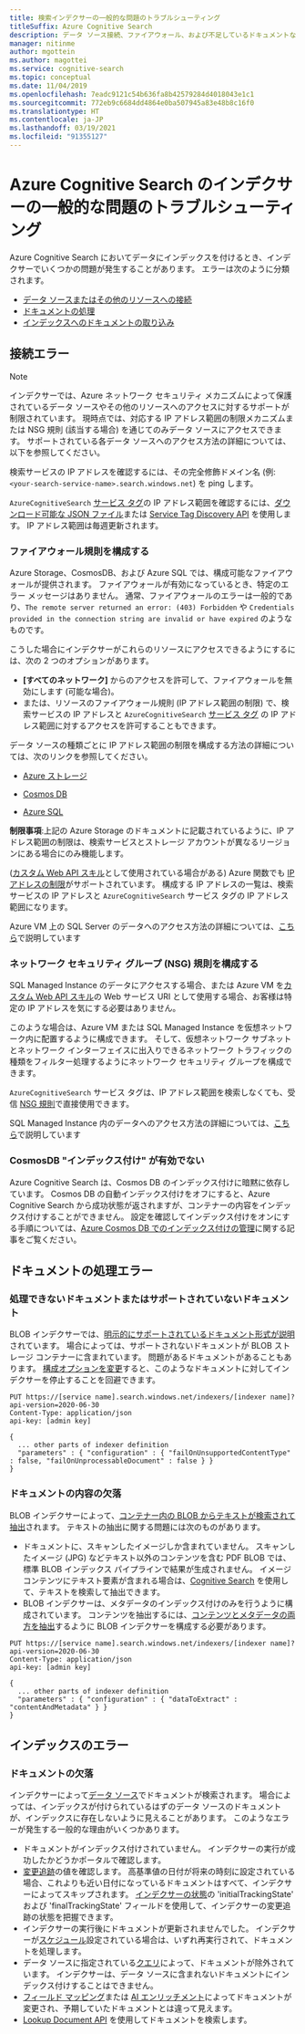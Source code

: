 ```yaml
---
title: 検索インデクサーの一般的な問題のトラブルシューティング
titleSuffix: Azure Cognitive Search
description: データ ソース接続、ファイアウォール、および不足しているドキュメントなど、Azure Cognitive Search でのインデクサーのエラーと一般的な問題を修正。
manager: nitinme
author: mgottein
ms.author: magottei
ms.service: cognitive-search
ms.topic: conceptual
ms.date: 11/04/2019
ms.openlocfilehash: 7eadc9121c54b636fa8b42579284d4018043e1c1
ms.sourcegitcommit: 772eb9c6684dd4864e0ba507945a83e48b8c16f0
ms.translationtype: HT
ms.contentlocale: ja-JP
ms.lasthandoff: 03/19/2021
ms.locfileid: "91355127"
---
```

# <a name="troubleshooting-common-indexer-issues-in-azure-cognitive-search"></a>Azure Cognitive Search のインデクサーの一般的な問題のトラブルシューティング

Azure Cognitive Search においてデータにインデックスを付けるとき、インデクサーでいくつかの問題が発生することがあります。 エラーは次のように分類されます。

* [データ ソースまたはその他のリソースへの接続](#connection-errors)
* [ドキュメントの処理](#document-processing-errors)
* [インデックスへのドキュメントの取り込み](#index-errors)

## <a name="connection-errors"></a>接続エラー

> [!NOTE]
> インデクサーでは、Azure ネットワーク セキュリティ メカニズムによって保護されているデータ ソースやその他のリソースへのアクセスに対するサポートが制限されています。 現時点では、対応する IP アドレス範囲の制限メカニズムまたは NSG 規則 (該当する場合) を通じてのみデータ ソースにアクセスできます。 サポートされている各データ ソースへのアクセス方法の詳細については、以下を参照してください。
>
> 検索サービスの IP アドレスを確認するには、その完全修飾ドメイン名 (例: `<your-search-service-name>.search.windows.net`) を ping します。
>
> `AzureCognitiveSearch` [サービス タグ](../virtual-network/service-tags-overview.md#available-service-tags)の IP アドレス範囲を確認するには、[ダウンロード可能な JSON ファイル](../virtual-network/service-tags-overview.md#discover-service-tags-by-using-downloadable-json-files)または [Service Tag Discovery API](../virtual-network/service-tags-overview.md#use-the-service-tag-discovery-api-public-preview) を使用します。 IP アドレス範囲は毎週更新されます。

### <a name="configure-firewall-rules"></a>ファイアウォール規則を構成する

Azure Storage、CosmosDB、および Azure SQL では、構成可能なファイアウォールが提供されます。 ファイアウォールが有効になっているとき、特定のエラー メッセージはありません。 通常、ファイアウォールのエラーは一般的であり、`The remote server returned an error: (403) Forbidden` や `Credentials provided in the connection string are invalid or have expired` のようなものです。

こうした場合にインデクサーがこれらのリソースにアクセスできるようにするには、次の 2 つのオプションがあります。

* **[すべてのネットワーク]** からのアクセスを許可して、ファイアウォールを無効にします (可能な場合)。
* または、リソースのファイアウォール規則 (IP アドレス範囲の制限) で、検索サービスの IP アドレスと `AzureCognitiveSearch` [サービス タグ](../virtual-network/service-tags-overview.md#available-service-tags) の IP アドレス範囲に対するアクセスを許可することもできます。

データ ソースの種類ごとに IP アドレス範囲の制限を構成する方法の詳細については、次のリンクを参照してください。

* [Azure ストレージ](../storage/common/storage-network-security.md#grant-access-from-an-internet-ip-range)

* [Cosmos DB](../storage/common/storage-network-security.md#grant-access-from-an-internet-ip-range)

* [Azure SQL](../azure-sql/database/firewall-configure.md#create-and-manage-ip-firewall-rules)

**制限事項**:上記の Azure Storage のドキュメントに記載されているように、IP アドレス範囲の制限は、検索サービスとストレージ アカウントが異なるリージョンにある場合にのみ機能します。

([カスタム Web API スキル](cognitive-search-custom-skill-web-api.md)として使用されている場合がある) Azure 関数でも [IP アドレスの制限](../azure-functions/ip-addresses.md#ip-address-restrictions)がサポートされています。 構成する IP アドレスの一覧は、検索サービスの IP アドレスと `AzureCognitiveSearch` サービス タグの IP アドレス範囲になります。

Azure VM 上の SQL Server のデータへのアクセス方法の詳細については、[こちら](search-howto-connecting-azure-sql-iaas-to-azure-search-using-indexers.md)で説明しています

### <a name="configure-network-security-group-nsg-rules"></a>ネットワーク セキュリティ グループ (NSG) 規則を構成する

SQL Managed Instance のデータにアクセスする場合、または Azure VM を[カスタム Web API スキル](cognitive-search-custom-skill-web-api.md)の Web サービス URI として使用する場合、お客様は特定の IP アドレスを気にする必要はありません。

このような場合は、Azure VM または SQL Managed Instance を仮想ネットワーク内に配置するように構成できます。 そして、仮想ネットワーク サブネットとネットワーク インターフェイスに出入りできるネットワーク トラフィックの種類をフィルター処理するようにネットワーク セキュリティ グループを構成できます。

`AzureCognitiveSearch` サービス タグは、IP アドレス範囲を検索しなくても、受信 [NSG 規則](../virtual-network/manage-network-security-group.md#work-with-security-rules)で直接使用できます。

SQL Managed Instance 内のデータへのアクセス方法の詳細については、[こちら](search-howto-connecting-azure-sql-mi-to-azure-search-using-indexers.md)で説明しています

### <a name="cosmosdb-indexing-isnt-enabled"></a>CosmosDB "インデックス付け" が有効でない

Azure Cognitive Search は、Cosmos DB のインデックス付けに暗黙に依存しています。 Cosmos DB の自動インデックス付けをオフにすると、Azure Cognitive Search から成功状態が返されますが、コンテナーの内容をインデックス付けすることができません。 設定を確認してインデックス付けをオンにする手順については、[Azure Cosmos DB でのインデックス付けの管理](../cosmos-db/how-to-manage-indexing-policy.md#use-the-azure-portal)に関する記事をご覧ください。

## <a name="document-processing-errors"></a>ドキュメントの処理エラー

### <a name="unprocessable-or-unsupported-documents"></a>処理できないドキュメントまたはサポートされていないドキュメント

BLOB インデクサーでは、[明示的にサポートされているドキュメント形式が説明](search-howto-indexing-azure-blob-storage.md#SupportedFormats)されています。 場合によっては、サポートされないドキュメントが BLOB ストレージ コンテナーに含まれています。 問題があるドキュメントがあることもあります。 [構成オプションを変更](search-howto-indexing-azure-blob-storage.md#DealingWithErrors)すると、このようなドキュメントに対してインデクサーを停止することを回避できます。

```
PUT https://[service name].search.windows.net/indexers/[indexer name]?api-version=2020-06-30
Content-Type: application/json
api-key: [admin key]

{
  ... other parts of indexer definition
  "parameters" : { "configuration" : { "failOnUnsupportedContentType" : false, "failOnUnprocessableDocument" : false } }
}
```

### <a name="missing-document-content"></a>ドキュメントの内容の欠落

BLOB インデクサーによって、[コンテナー内の BLOB からテキストが検索されて抽出](search-howto-indexing-azure-blob-storage.md#how-azure-search-indexes-blobs)されます。 テキストの抽出に関する問題には次のものがあります。

* ドキュメントに、スキャンしたイメージしか含まれていません。 スキャンしたイメージ (JPG) などテキスト以外のコンテンツを含む PDF BLOB では、標準 BLOB インデックス パイプラインで結果が生成されません。 イメージ コンテンツにテキスト要素が含まれる場合は、[Cognitive Search](cognitive-search-concept-image-scenarios.md) を使用して、テキストを検索して抽出できます。
* BLOB インデクサーは、メタデータのインデックス付けのみを行うように構成されています。 コンテンツを抽出するには、[コンテンツとメタデータの両方を抽出](search-howto-indexing-azure-blob-storage.md#PartsOfBlobToIndex)するように BLOB インデクサーを構成する必要があります。

```
PUT https://[service name].search.windows.net/indexers/[indexer name]?api-version=2020-06-30
Content-Type: application/json
api-key: [admin key]

{
  ... other parts of indexer definition
  "parameters" : { "configuration" : { "dataToExtract" : "contentAndMetadata" } }
}
```

## <a name="index-errors"></a>インデックスのエラー

### <a name="missing-documents"></a>ドキュメントの欠落

インデクサーによって[データ ソース](/rest/api/searchservice/create-data-source)でドキュメントが検索されます。 場合によっては、インデックスが付けられているはずのデータ ソースのドキュメントが、インデックスに存在しないように見えることがあります。 このようなエラーが発生する一般的な理由がいくつかあります。

* ドキュメントがインデックス付けされていません。 インデクサーの実行が成功したかどうかポータルで確認します。
* [変更追跡](/rest/api/searchservice/create-data-source#data-change-detection-policies)の値を確認します。 高基準値の日付が将来の時刻に設定されている場合、これよりも近い日付になっているドキュメントはすべて、インデクサーによってスキップされます。 [インデクサーの状態](/rest/api/searchservice/get-indexer-status#indexer-execution-result)の 'initialTrackingState' および 'finalTrackingState' フィールドを使用して、インデクサーの変更追跡の状態を把握できます。
* インデクサーの実行後にドキュメントが更新されませんでした。 インデクサーが[スケジュール](/rest/api/searchservice/create-indexer#indexer-schedule)設定されている場合は、いずれ再実行されて、ドキュメントを処理します。
* データ ソースに指定されている[クエリ](/rest/api/searchservice/create-data-source)によって、ドキュメントが除外されています。 インデクサーは、データ ソースに含まれないドキュメントにインデックス付けすることはできません。
* [フィールド マッピング](/rest/api/searchservice/create-indexer#fieldmappings)または [AI エンリッチメント](./cognitive-search-concept-intro.md)によってドキュメントが変更され、予期していたドキュメントとは違って見えます。
* [Lookup Document API](/rest/api/searchservice/lookup-document) を使用してドキュメントを検索します。